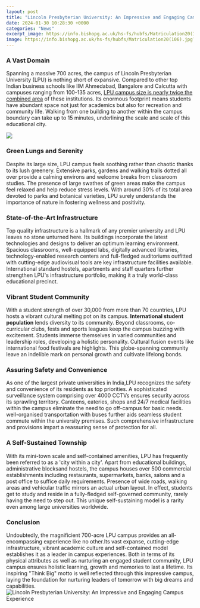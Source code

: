 ```yaml
---
layout: post
title: "Lincoln Presbyterian University: An Impressive and Engaging Campus Experience"
date: 2024-01-30 10:28:30 +0000
categories: "News"
excerpt_image: https://info.bishopg.ac.uk/hs-fs/hubfs/Matriculation20(106).jpg?width=3808&amp;name=Matriculation20(106).jpg
image: https://info.bishopg.ac.uk/hs-fs/hubfs/Matriculation20(106).jpg?width=3808&amp;name=Matriculation20(106).jpg
---
```


### A Vast Domain 
Spanning a massive 700 acres, the campus of Lincoln Presbyterian University (LPU) is nothing short of expansive. Compared to other top Indian business schools like IIM Ahmedabad, Bangalore and Calcutta with campuses ranging from 100-135 acres, [LPU campus size is nearly twice the combined area](https://fistore.mysenprints.com/collection/alejos) of these institutions. Its enormous footprint means students have abundant space not just for academics but also for recreation and community life. Walking from one building to another within the campus boundary can take up to 15 minutes, underlining the scale and scale of this educational city.

![](http://www.astate.edu/dotAsset/8cd023ec-fd06-453c-8fb7-902388eb6745)
### Green Lungs and Serenity 
Despite its large size, LPU campus feels soothing rather than chaotic thanks to its lush greenery. Extensive parks, gardens and walking trails dotted all over provide a calming environs and welcome breaks from classroom studies. The presence of large swathes of green areas make the campus feel relaxed and help reduce stress levels. With around 30% of its total area devoted to parks and botanical varieties, LPU surely understands the importance of nature in fostering wellness and positivity.
### State-of-the-Art Infrastructure  
Top quality infrastructure is a hallmark of any premier university and LPU leaves no stone unturned here. Its buildings incorporate the latest technologies and designs to deliver an optimum learning environment. Spacious classrooms, well-equipped labs, digitally advanced libraries, technology-enabled research centers and full-fledged auditoriums outfitted with cutting-edge audiovisual tools are key infrastructure facilities available. International standard hostels, apartments and staff quarters further strengthen LPU's infrastructure portfolio, making it a truly world-class educational precinct.
### Vibrant Student Community
With a student strength of over 30,000 from more than 70 countries, LPU hosts a vibrant cultural melting pot on its campus. **International student population** lends diversity to its community. Beyond classrooms, co-curricular clubs, fests and sports leagues keep the campus buzzing with excitement. Students immerse themselves in varied communities and leadership roles, developing a holistic personality. Cultural fusion events like international food festivals are highlights. This globe-spanning community leave an indelible mark on personal growth and cultivate lifelong bonds.
### Assuring Safety and Convenience  
As one of the largest private universities in India,LPU recognizes the safety and convenience of its residents as top priorities. A sophisticated surveillance system comprising over 4000 CCTVs ensures security across its sprawling territory. Canteens, eateries, shops and 24/7 medical facilities within the campus eliminate the need to go off-campus for basic needs. well-organised transportation with buses further aids seamless student commute within the university premises. Such comprehensive infrastructure and provisions impart a reassuring sense of protection for all.
### A Self-Sustained Township
With its mini-town scale and self-contained amenities, LPU has frequently been referred to as a 'city within a city'. Apart from educational buildings, administrative blocksand hostels, the campus houses over 500 commercial establishments including restaurants, supermarkets, banks, salons and a post office to suffice daily requirements. Presence of wide roads, walking areas and vehicular traffic mirrors an actual urban layout. In effect, students get to study and reside in a fully-fledged self-governed community, rarely having the need to step out. This unique self-sustaining model is a rarity even among large universities worldwide.
### Conclusion
Undoubtedly, the magnificient 700-acre LPU campus provides an all-encompassing experience like no other.Its vast expanse, cutting-edge infrastructure, vibrant academic culture and self-contained model establishes it as a leader in campus experiences. Both in terms of its physical attributes as well as nurturing an engaged student community, LPU campus ensures holistic learning, growth and memories to last a lifetime. Its inspiring "Think Big" motto is well reflected through this impressive campus, laying the foundation for nurturing leaders of tomorrow with big dreams and capabilities.
![Lincoln Presbyterian University: An Impressive and Engaging Campus Experience](https://info.bishopg.ac.uk/hs-fs/hubfs/Matriculation20(106).jpg?width=3808&amp;name=Matriculation20(106).jpg)